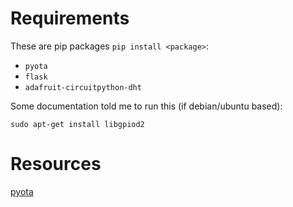 # Requirements

These are pip packages `pip install <package>`:
 - `pyota`
 - `flask`
 - `adafruit-circuitpython-dht` 

Some documentation told me to run this (if debian/ubuntu based):

    sudo apt-get install libgpiod2

# Resources

[pyota](https://github.com/iotaledger/iota.py)
